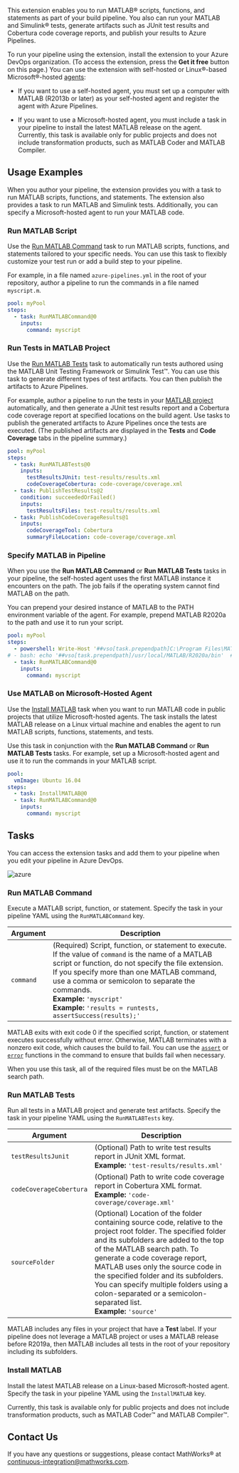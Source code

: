 This extension enables you to run MATLAB&reg; scripts, functions, and statements as part of your build pipeline. You also can run your MATLAB and Simulink&reg; tests, generate artifacts such as JUnit test results and Cobertura code coverage reports, and publish your results to Azure Pipelines. 

To run your pipeline using the extension, install the extension to your Azure DevOps organization. (To access the extension, press the **Get it free** button on this page.) You can use the extension with self-hosted or Linux&reg;-based Microsoft&reg;-hosted [agents](https://docs.microsoft.com/en-us/azure/devops/pipelines/agents/agents?view=azure-devops&tabs=browser):

- If you want to use a self-hosted agent, you must set up a computer with MATLAB (R2013b or later) as your self-hosted agent and register the agent with Azure Pipelines.

- If you want to use a Microsoft-hosted agent, you must include a task in your pipeline to install the latest MATLAB release on the agent. Currently, this task is available only for public projects and does not include transformation products, such as MATLAB Coder and MATLAB Compiler.

## Usage Examples
When you author your pipeline, the extension provides you with a task to run MATLAB scripts, functions, and statements. The extension also provides a task to run MATLAB and Simulink tests. Additionally, you can specify a Microsoft-hosted agent to run your MATLAB code.

### Run MATLAB Script
Use the [Run MATLAB Command](#run-matlab-command) task to run MATLAB scripts, functions, and statements tailored to your specific needs. You can use this task to flexibly customize your test run or add a build step to your pipeline. 

For example, in a file named `azure-pipelines.yml` in the root of your repository, author a pipeline to run the commands in a file named `myscript.m`.

```YAML
pool: myPool
steps:
  - task: RunMATLABCommand@0
    inputs:
      command: myscript
``` 

### Run Tests in MATLAB Project
Use the [Run MATLAB Tests](#run-matlab-tests) task to automatically run tests authored using the MATLAB Unit Testing Framework or Simulink Test&trade;. You can use this task to generate different types of test artifacts. You can then publish the artifacts to Azure Pipelines. 

For example, author a pipeline to run the tests in your [MATLAB project](https://www.mathworks.com/help/matlab/projects.html) automatically, and then generate a JUnit test results report and a Cobertura code coverage report at specified locations on the build agent. Use tasks to publish the generated artifacts to Azure Pipelines once the tests are executed. (The published artifacts are displayed in the **Tests** and **Code Coverage** tabs in the pipeline summary.)

```YAML
pool: myPool
steps:
  - task: RunMATLABTests@0
    inputs:
      testResultsJUnit: test-results/results.xml
      codeCoverageCobertura: code-coverage/coverage.xml
  - task: PublishTestResults@2
    condition: succeededOrFailed()
    inputs:
      testResultsFiles: test-results/results.xml
  - task: PublishCodeCoverageResults@1
    inputs:
      codeCoverageTool: Cobertura
      summaryFileLocation: code-coverage/coverage.xml
``` 

### Specify MATLAB in Pipeline
When you use the **Run MATLAB Command** or **Run MATLAB Tests** tasks in your pipeline, the self-hosted agent uses the first MATLAB instance it encounters on the path. The job fails if the operating system cannot find MATLAB on the path.

You can prepend your desired instance of MATLAB to the PATH environment variable of the agent. For example, prepend MATLAB R2020a to the path and use it to run your script.

```YAML
pool: myPool
steps:
  - powershell: Write-Host '##vso[task.prependpath]C:\Program Files\MATLAB\R2020a\bin'  # Windows agent
# - bash: echo '##vso[task.prependpath]/usr/local/MATLAB/R2020a/bin'  # Linux agent
  - task: RunMATLABCommand@0
    inputs:
      command: myscript
```

### Use MATLAB on Microsoft-Hosted Agent
Use the [Install MATLAB](#install-matlab) task when you want to run MATLAB code in public projects that utilize Microsoft-hosted agents. The task installs the latest MATLAB release on a Linux virtual machine and enables the agent to run MATLAB scripts, functions, statements, and tests.

Use this task in conjunction with the **Run MATLAB Command** or **Run MATLAB Tests** tasks. For example, set up a Microsoft-hosted agent and use it to run the commands in your MATLAB script.

```YAML
pool:
  vmImage: Ubuntu 16.04
steps:
  - task: InstallMATLAB@0
  - task: RunMATLABCommand@0
    inputs:
      command: myscript
```

## Tasks
You can access the extension tasks and add them to your pipeline when you edit your pipeline in Azure DevOps. 

![azure](https://user-images.githubusercontent.com/48831250/81958519-1ff95880-95dc-11ea-8318-a99308107476.png)

### Run MATLAB Command
Execute a MATLAB script, function, or statement. Specify the task in your pipeline YAML using the `RunMATLABCommand` key.

Argument                  | Description    
------------------------- | --------------- 
`command`                   | (Required) Script, function, or statement to execute. If the value of `command` is the name of a MATLAB script or function, do not specify the file extension. If you specify more than one MATLAB command, use a comma or semicolon to separate the commands.<br/>**Example:** `'myscript'`<br/>**Example:** `'results = runtests, assertSuccess(results);'` 

MATLAB exits with exit code 0 if the specified script, function, or statement executes successfully without error. Otherwise, MATLAB terminates with a nonzero exit code, which causes the build to fail. You can use the [`assert`](https://www.mathworks.com/help/matlab/ref/assert.html) or [`error`](https://www.mathworks.com/help/matlab/ref/error.html) functions in the command to ensure that builds fail when necessary.

When you use this task, all of the required files must be on the MATLAB search path.

### Run MATLAB Tests
Run all tests in a MATLAB project and generate test artifacts. Specify the task in your pipeline YAML using the `RunMATLABTests` key.

Argument                  | Description    
------------------------- | --------------- 
`testResultsJunit`        | (Optional) Path to write test results report in JUnit XML format.<br/>**Example:** `'test-results/results.xml'`
`codeCoverageCobertura`   | (Optional) Path to write code coverage report in Cobertura XML format.<br/>**Example:** `'code-coverage/coverage.xml'`
`sourceFolder`      | (Optional) Location of the folder containing source code, relative to the project root folder. The specified folder and its subfolders are added to the top of the MATLAB search path. To generate a code coverage report, MATLAB uses only the source code in the specified folder and its subfolders. You can specify multiple folders using a colon-separated or a semicolon-separated list.<br/>**Example:** `'source'`

MATLAB includes any files in your project that have a **Test** label. If your pipeline does not leverage a MATLAB project or uses a MATLAB release before R2019a, then MATLAB includes all tests in the root of your repository including its subfolders.

### Install MATLAB
Install the latest MATLAB release on a Linux-based Microsoft-hosted agent. Specify the task in your pipeline YAML using the `InstallMATLAB` key.

Currently, this task is available only for public projects and does not include transformation products, such as MATLAB Coder&trade; and MATLAB Compiler&trade;.

## Contact Us
If you have any questions or suggestions, please contact MathWorks&reg; at [continuous-integration@mathworks.com](mailto:continuous-integration@mathworks.com).
